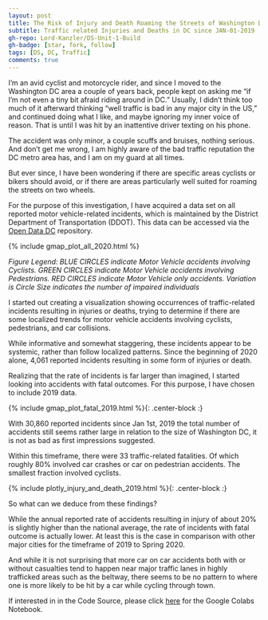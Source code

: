 ```yaml
---
layout: post
title: The Risk of Injury and Death Roaming the Streets of Washington DC 
subtitle: Traffic related Injuries and Deaths in DC since JAN-01-2019
gh-repo: Lord-Kanzler/DS-Unit-1-Build
gh-badge: [star, fork, follow]
tags: [DS, DC, Traffic]
comments: true
---
```


I’m an avid cyclist and motorcycle rider, and since I moved to the Washington DC area a couple of years back, people kept on asking me “if I’m not even a tiny bit afraid riding around in DC.” Usually, I didn’t think too much of it afterward thinking “well traffic is bad in any major city in the US,” and continued doing what I like, and maybe ignoring my inner voice of reason. That is until I was hit by an inattentive driver texting on his phone.

The accident was only minor, a couple scuffs and bruises, nothing serious. And don’t get me wrong, I am highly aware of the bad traffic reputation the DC metro area has, and I am on my guard at all times.

But ever since, I have been wondering if there are specific areas cyclists or bikers should avoid, or if there are areas particularly well suited for roaming the streets on two wheels.

For the purpose of this investigation, I have acquired a data set on all reported motor vehicle-related incidents, which is maintained by the District Department of Transportation (DDOT). This data can be accessed via the [Open Data DC](https://opendata.dc.gov/datasets/70392a096a8e431381f1f692aaa06afd_24) repository. 

{% include gmap_plot_all_2020.html %}

*Figure Legend: BLUE CIRCLES indicate Motor Vehicle accidents involving Cyclists. GREEN CIRCLES indicate Motor Vehicle accidents involving Pedestrians. RED CIRCLES indicate Motor Vehicle only accidents. Variation is Circle Size indicates the number of impaired individuals*

I started out creating a visualization showing occurrences of traffic-related incidents resulting in injuries or deaths, trying to determine if there are some localized trends for motor vehicle accidents involving cyclists, pedestrians, and car collisions. 

While informative and somewhat staggering, these incidents appear to be systemic, rather than follow localized patterns. Since the beginning of 2020 alone, 4,061 reported incidents resulting in some form of injuries or death.

Realizing that the rate of incidents is far larger than imagined, I started looking into accidents with fatal outcomes. For this purpose, I have chosen to include 2019 data.

{% include gmap_plot_fatal_2019.html %}{: .center-block :}

With 30,860 reported incidents since Jan 1st, 2019 the total number of accidents still seems rather large in relation to the size of Washington DC, it is not as bad as first impressions suggested. 

Within this timeframe, there were 33 traffic-related fatalities. Of which roughly 80% involved car crashes or car on pedestrian accidents. The smallest fraction involved cyclists.

{% include plotly_injury_and_death_2019.html %}{: .center-block :}


So what can we deduce from these findings?

While the annual reported rate of accidents resulting in injury of about 20% is slightly higher than the national average, the rate of incidents with fatal outcome is actually lower. At least this is the case in comparison with other major cities for the timeframe of 2019 to Spring 2020.

And while it is not surprising that more car on car accidents both with or without casualties tend to happen near major traffic lanes in highly trafficked areas such as the beltway, there seems to be no pattern to where one is more likely to be hit by a car while cycling through town.



If interested in in the Code Source, please click [here](https://github.com/Lord-Kanzler/DS-Unit-1-Build/blob/master/LS_DS13_Unit_1_Build_DATA_ALEX_KAISER.ipynb) for the Google Colabs Notebook.
